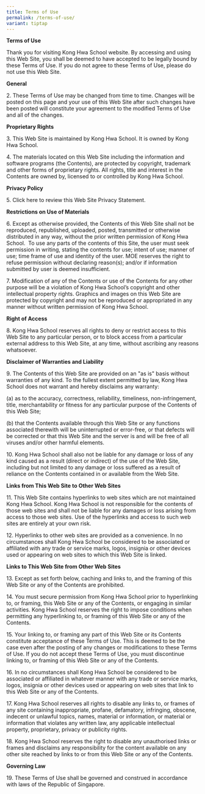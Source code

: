 ```yaml
---
title: Terms of Use
permalink: /terms-of-use/
variant: tiptap
---
```

<p><strong>Terms of Use</strong>
</p>
<p>Thank you for visiting Kong Hwa School website. By accessing and using
this Web Site, you shall be deemed to have accepted to be legally bound
by these Terms of Use. If you do not agree to these Terms of Use, please
do not use this Web Site.</p>
<p><strong>General</strong>
</p>
<p>2. These Terms of Use may be changed from time to time. Changes will be
posted on this page and your use of this Web Site after such changes have
been posted will constitute your agreement to the modified Terms of Use
and all of the changes.</p>
<p><strong>Proprietary Rights</strong>
</p>
<p>3. This Web Site is maintained by Kong Hwa School. It is owned by Kong
Hwa School.</p>
<p>4. The materials located on this Web Site including the information and
software programs (the Contents), are protected by copyright, trademark
and other forms of proprietary rights. All rights, title and interest in
the Contents are owned by, licensed to or controlled by Kong Hwa School.</p>
<p><strong>Privacy Policy</strong>
</p>
<p>5. Click here to review this Web Site Privacy Statement.</p>
<p><strong>Restrictions on Use of Materials</strong>
</p>
<p>6. Except as otherwise provided, the Contents of this Web Site shall not
be reproduced, republished, uploaded, posted, transmitted or otherwise
distributed in any way, without the prior written permission of Kong Hwa
School.&nbsp; To use any parts of the contents of this Site, the user must
seek permission in writing, stating the contents for use; intent of use;
manner of use; time frame of use and identity of the user. MOE reserves
the right to refuse permission without declaring reason(s); and/or if information
submitted by user is deemed insufficient.</p>
<p>7. Modification of any of the Contents or use of the Contents for any
other purpose will be a violation of Kong Hwa School’s copyright and other
intellectual property rights. Graphics and images on this Web Site are
protected by copyright and may not be reproduced or appropriated in any
manner without written permission of Kong Hwa School.</p>
<p><strong>Right of Access</strong>
</p>
<p>8. Kong Hwa School reserves all rights to deny or restrict access to this
Web Site to any particular person, or to block access from a particular
external address to this Web Site, at any time, without ascribing any reasons
whatsoever.</p>
<p><strong>Disclaimer of Warranties and Liability</strong>
</p>
<p>9. The Contents of this Web Site are provided on an "as is" basis without
warranties of any kind. To the fullest extent permitted by law, Kong Hwa
School does not warrant and hereby disclaims any warranty:</p>
<p>(a) as to the accuracy, correctness, reliability, timeliness, non-infringement,
title, merchantability or fitness for any particular purpose of the Contents
of this Web Site;</p>
<p>(b) that the Contents available through this Web Site or any functions
associated therewith will be uninterrupted or error-free, or that defects
will be corrected or that this Web Site and the server is and will be free
of all viruses and/or other harmful elements.</p>
<p>10. Kong Hwa School shall also not be liable for any damage or loss of
any kind caused as a result (direct or indirect) of the use of the Web
Site, including but not limited to any damage or loss suffered as a result
of reliance on the Contents contained in or available from the Web Site.</p>
<p><strong>Links from This Web Site to Other Web Sites</strong>
</p>
<p>11. This Web Site contains hyperlinks to web sites which are not maintained
Kong Hwa School. Kong Hwa School is not responsible for the contents of
those web sites and shall not be liable for any damages or loss arising
from access to those web sites. Use of the hyperlinks and access to such
web sites are entirely at your own risk.</p>
<p>12. Hyperlinks to other web sites are provided as a convenience. In no
circumstances shall Kong Hwa School be considered to be associated or affiliated
with any trade or service marks, logos, insignia or other devices used
or appearing on web sites to which this Web Site is linked.</p>
<p><strong>Links to This Web Site from Other Web Sites</strong>
</p>
<p>13. Except as set forth below, caching and links to, and the framing of
this Web Site or any of the Contents are prohibited.</p>
<p>14. You must secure permission from Kong Hwa School prior to hyperlinking
to, or framing, this Web Site or any of the Contents, or engaging in similar
activities. Kong Hwa School reserves the right to impose conditions when
permitting any hyperlinking to, or framing of this Web Site or any of the
Contents.</p>
<p>15. Your linking to, or framing any part of this Web Site or its Contents
constitute acceptance of these Terms of Use. This is deemed to be the case
even after the posting of any changes or modifications to these Terms of
Use. If you do not accept these Terms of Use, you must discontinue linking
to, or framing of this Web Site or any of the Contents.</p>
<p>16. In no circumstances shall Kong Hwa School be considered to be associated
or affiliated in whatever manner with any trade or service marks, logos,
insignia or other devices used or appearing on web sites that link to this
Web Site or any of the Contents.</p>
<p>17. Kong Hwa School reserves all rights to disable any links to, or frames
of any site containing inappropriate, profane, defamatory, infringing,
obscene, indecent or unlawful topics, names, material or information, or
material or information that violates any written law, any applicable intellectual
property, proprietary, privacy or publicity rights.</p>
<p>18. Kong Hwa School reserves the right to disable any unauthorised links
or frames and disclaims any responsibility for the content available on
any other site reached by links to or from this Web Site or any of the
Contents.</p>
<p><strong>Governing Law</strong>
</p>
<p>19. These Terms of Use shall be governed and construed in accordance with
laws of the Republic of Singapore.</p>
<p>&nbsp;</p>
<p></p>